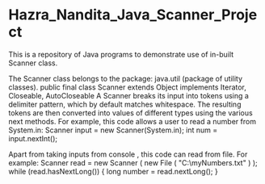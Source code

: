 # Hazra_Nandita_Java_Scanner_Project
This is a repository of Java programs to demonstrate use of in-built Scanner class.

The Scanner class belongs to the package: java.util (package of utility classes).
  public final class Scanner
  extends Object
  implements Iterator<String>, Closeable, AutoCloseable
A Scanner breaks its input into tokens using a delimiter pattern, which by default matches whitespace. The resulting tokens are then converted into values of different types using the various next methods.
For example, this code allows a user to read a number from System.in:
     Scanner input = new Scanner(System.in);
     int num = input.nextInt();
     
Apart from taking inputs from console , this code can read from file. For example:
      Scanner read 
= new Scanner
 (
     new File
     (
          "C:\\myNumbers.txt"
     )
 );
      while (read.hasNextLong()) 
      {
          long number = read.nextLong();
      }





